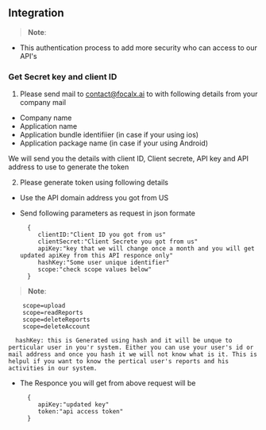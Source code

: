 ## Integration

> **Note**: 
-  This  authentication process to add more security who can access to our API's


### Get Secret key and client ID

1. Please send mail to contact@focalx.ai to with following details from your company mail
- Company name
- Application name
- Application bundle identifiier (in case if your using ios)
- Application package name (in case if your using Android)

We will send you the details with client ID, Client secrete, API key and API address to use to generate the token

2. Please generate token using following details

- Use the API domain address you got from US
- Send following parameters as request in json formate

        {
           clientID:"Client ID you got from us"
           clientSecret:"Client Secrete you got from us"
           apiKey:"key that we will change once a month and you will get updated apiKey from this API responce only"
           hashKey:"Some user unique identifier"
           scope:"check scope values below"
        }
     
> **Note**: 

        scope=upload
        scope=readReports
        scope=deleteReports
        scope=deleteAccount

      hashKey: this is Generated using hash and it will be unque to perticular user in you'r system. Either you can use your user's id or mail address and once you hash it we will not know what is it. This is helpul if you want to know the pertical user's reports and his activities in our system. 

- The Responce you will get from above request will be 

        {
           apiKey:"updated key"
           token:"api access token"
        }
